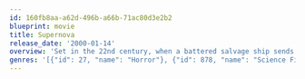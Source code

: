 ```yaml
---
id: 160fb8aa-a62d-496b-a66b-71ac80d3e2b2
blueprint: movie
title: Supernova
release_date: '2000-01-14'
overview: 'Set in the 22nd century, when a battered salvage ship sends out a distress signal, the seasoned crew of the rescue hospital ship Nova-17 responds. What they find is a black hole--that threatens to destroy both ships--and a mysterious survivor whose body quickly mutates into a monstrous and deadly form.'
genres: '[{"id": 27, "name": "Horror"}, {"id": 878, "name": "Science Fiction"}, {"id": 53, "name": "Thriller"}]'
---
```

